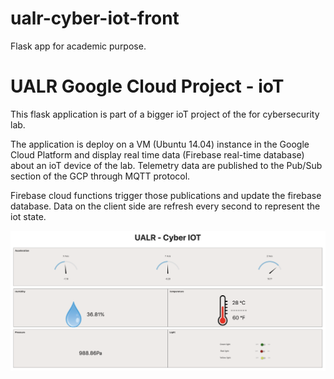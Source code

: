 # ualr-cyber-iot-front
Flask app for academic purpose.

# UALR Google Cloud Project - ioT

This flask application is part of a bigger ioT project of the for cybersecurity lab.

The application is deploy on a VM (Ubuntu 14.04) instance in the Google Cloud Platform 
and display real time data (Firebase real-time database) about an ioT device of the lab. Telemetry data are published 
to the Pub/Sub section of the GCP through MQTT protocol.

Firebase cloud functions trigger those publications and update the firebase database. Data on the client side are refresh 
every second to represent the iot state.

![](screen_shot.png)


